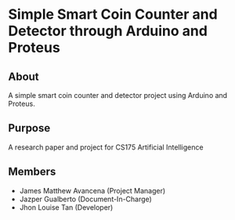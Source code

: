 # Simple Smart Coin Counter and Detector through Arduino and Proteus

## About
A simple smart coin counter and detector project using Arduino and Proteus.

## Purpose
A research paper and project for CS175 Artificial Intelligence

## Members
- James Matthew Avancena (Project Manager)
- Jazper Gualberto (Document-In-Charge)
- Jhon Louise Tan (Developer)
